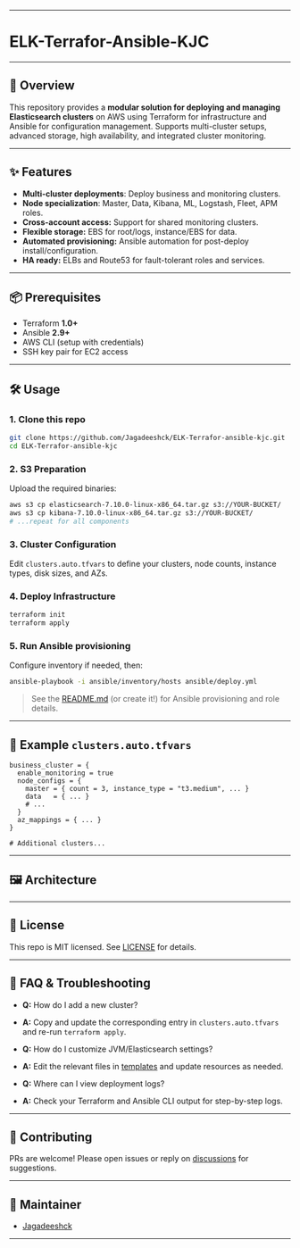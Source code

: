 ***

# ELK-Terrafor-Ansible-KJC

***

## 🚀 Overview

This repository provides a **modular solution for deploying and managing Elasticsearch clusters** on AWS using Terraform for infrastructure and Ansible for configuration management. Supports multi-cluster setups, advanced storage, high availability, and integrated cluster monitoring.

 <!-- cluster diagram  -->

***

## ✨ Features

- **Multi-cluster deployments**: Deploy business and monitoring clusters.
- **Node specialization**: Master, Data, Kibana, ML, Logstash, Fleet, APM roles.
- **Cross-account access:** Support for shared monitoring clusters.
- **Flexible storage:** EBS for root/logs, instance/EBS for data.
- **Automated provisioning:** Ansible automation for post-deploy install/configuration.
- **HA ready:** ELBs and Route53 for fault-tolerant roles and services.

***

## 📦 Prerequisites

- Terraform **1.0+**
- Ansible **2.9+**
- AWS CLI (setup with credentials)
- SSH key pair for EC2 access

***

## 🛠️ Usage

### 1. Clone this repo

```bash
git clone https://github.com/Jagadeeshck/ELK-Terrafor-ansible-kjc.git
cd ELK-Terrafor-ansible-kjc
```

### 2. S3 Preparation

Upload the required binaries:

```bash
aws s3 cp elasticsearch-7.10.0-linux-x86_64.tar.gz s3://YOUR-BUCKET/
aws s3 cp kibana-7.10.0-linux-x86_64.tar.gz s3://YOUR-BUCKET/
# ...repeat for all components
```

### 3. Cluster Configuration

Edit `clusters.auto.tfvars` to define your clusters, node counts, instance types, disk sizes, and AZs.

### 4. Deploy Infrastructure

```bash
terraform init
terraform apply
```

### 5. Run Ansible provisioning

Configure inventory if needed, then:

```bash
ansible-playbook -i ansible/inventory/hosts ansible/deploy.yml
```

> See the [README.md](ansible/README.md) (or create it!) for Ansible provisioning and role details.

***

## 📝 Example `clusters.auto.tfvars`

```hcl
business_cluster = {
  enable_monitoring = true
  node_configs = {
    master = { count = 3, instance_type = "t3.medium", ... }
    data   = { ... }
    # ...
  }
  az_mappings = { ... }
}

# Additional clusters...
```

***

## 🖼️ Architecture

<!-- Add or update diagram paths if you create more architecture diagrams/grafana screenshots -->


***

## 📄 License

This repo is MIT licensed. See [LICENSE](LICENSE) for details.

***

## 🙋 FAQ & Troubleshooting

- **Q:** How do I add a new cluster?
- **A:** Copy and update the corresponding entry in `clusters.auto.tfvars` and re-run `terraform apply`.

- **Q:** How do I customize JVM/Elasticsearch settings?
- **A:** Edit the relevant files in [templates](templates/) and update resources as needed.

- **Q:** Where can I view deployment logs?
- **A:** Check your Terraform and Ansible CLI output for step-by-step logs.

***

## 🤝 Contributing

PRs are welcome! Please open issues or reply on [discussions](../../discussions) for suggestions.

***

## 👤 Maintainer

- [Jagadeeshck](https://github.com/Jagadeeshck)

***
